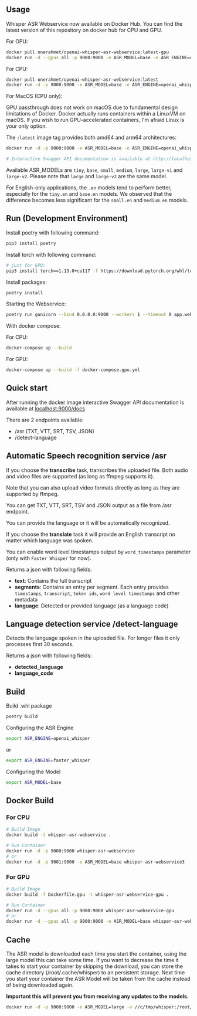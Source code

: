 ## Usage

Whisper ASR Webservice now available on Docker Hub. You can find the latest version of this repository on docker hub for CPU and GPU.

For GPU:

```sh
docker pull onerahmet/openai-whisper-asr-webservice:latest-gpu
docker run -d --gpus all -p 9000:9000 -e ASR_MODEL=base -e ASR_ENGINE=openai_whisper onerahmet/openai-whisper-asr-webservice:latest-gpu
```

For CPU:

```sh
docker pull onerahmet/openai-whisper-asr-webservice:latest
docker run -d -p 9000:9000 -e ASR_MODEL=base -e ASR_ENGINE=openai_whisper onerahmet/openai-whisper-asr-webservice:latest
```


For MacOS (CPU only):

GPU passthrough does not work on macOS due to fundamental design limitations of Docker. Docker actually runs containers within a LinuxVM on macOS. If you wish to run GPU-accelerated containers, I'm afraid Linux is your only option.

The `:latest` image tag provides both amd64 and arm64 architectures:

```sh
docker run -d -p 9000:9000 -e ASR_MODEL=base -e ASR_ENGINE=openai_whisper onerahmet/openai-whisper-asr-webservice:latest
```

```sh
# Interactive Swagger API documentation is available at http://localhost:9000/docs
```

Available ASR_MODELs are `tiny`, `base`, `small`, `medium`, `large`, `large-v1` and `large-v2`. Please note that `large` and `large-v2` are the same model.

For English-only applications, the `.en` models tend to perform better, especially for the `tiny.en` and `base.en` models. We observed that the difference becomes less significant for the `small.en` and `medium.en` models.

## Run (Development Environment)

Install poetry with following command:

```sh
pip3 install poetry
```

Install torch with following command:

```sh
# just for GPU:
pip3 install torch==1.13.0+cu117 -f https://download.pytorch.org/whl/torch
```

Install packages:

```sh
poetry install
```

Starting the Webservice:

```sh
poetry run gunicorn --bind 0.0.0.0:9000 --workers 1 --timeout 0 app.webservice:app -k uvicorn.workers.UvicornWorker
```

With docker compose:

For CPU:
```sh
docker-compose up --build
```

For GPU:
```sh
docker-compose up --build -f docker-compose.gpu.yml
```

## Quick start

After running the docker image interactive Swagger API documentation is available at [localhost:9000/docs](http://localhost:9000/docs)

There are 2 endpoints available:

- /asr (TXT, VTT, SRT, TSV, JSON)
- /detect-language

## Automatic Speech recognition service /asr

If you choose the **transcribe** task, transcribes the uploaded file. Both audio and video files are supported (as long as ffmpeg supports it).

Note that you can also upload video formats directly as long as they are supported by ffmpeg.

You can get TXT, VTT, SRT, TSV and JSON output as a file from /asr endpoint.

You can provide the language or it will be automatically recognized.

If you choose the **translate** task it will provide an English transcript no matter which language was spoken.

You can enable word level timestamps output by `word_timestamps` parameter (only with `Faster Whisper` for now).

Returns a json with following fields:

- **text**: Contains the full transcript
- **segments**: Contains an entry per segment. Each entry provides `timestamps`, `transcript`, `token ids`, `word level timestamps` and other metadata
- **language**: Detected or provided language (as a language code)

## Language detection service /detect-language

Detects the language spoken in the uploaded file. For longer files it only processes first 30 seconds.

Returns a json with following fields:

- **detected_language**
- **language_code**

## Build

Build .whl package

```sh
poetry build
```

Configuring the ASR Engine

```sh
export ASR_ENGINE=openai_whisper
```
or
```sh
export ASR_ENGINE=faster_whisper
```

Configuring the Model

```sh
export ASR_MODEL=base
```

## Docker Build

### For CPU

```sh
# Build Image
docker build -t whisper-asr-webservice .

# Run Container
docker run -d -p 9000:9000 whisper-asr-webservice
# or
docker run -d -p 9001:9000 -e ASR_MODEL=base whisper-asr-webservice3
```

### For GPU

```sh
# Build Image
docker build -f Dockerfile.gpu -t whisper-asr-webservice-gpu .

# Run Container
docker run -d --gpus all -p 9000:9000 whisper-asr-webservice-gpu
# or
docker run -d --gpus all -p 9000:9000 -e ASR_MODEL=base whisper-asr-webservice-gpu
```

## Cache
The ASR model is downloaded each time you start the container, using the large model this can take some time. If you want to decrease the time it takes to start your container by skipping the download, you can store the cache directory (/root/.cache/whisper) to an persistent storage. Next time you start your container the ASR Model will be taken from the cache instead of being downloaded again.

**Important this will prevent you from receiving any updates to the models.**
 
```sh
docker run -d -p 9000:9000 -e ASR_MODEL=large -v //c/tmp/whisper:/root/.cache/whisper onerahmet/openai-whisper-asr-webservice:latest
```
